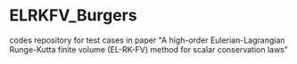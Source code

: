# ELRKFV_Burgers
codes repository for test cases in paper "A high-order Eulerian-Lagrangian Runge-Kutta finite volume (EL-RK-FV) method for scalar conservation laws"
